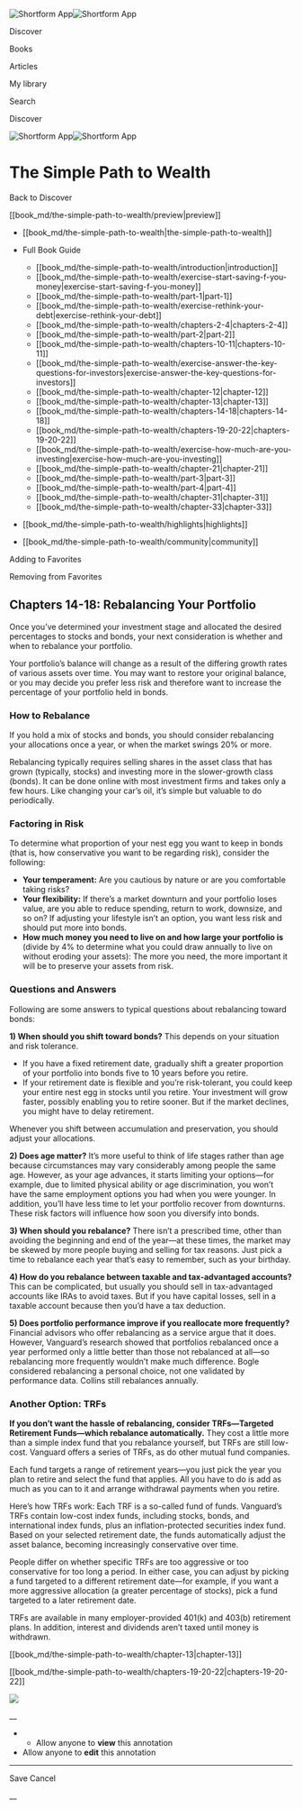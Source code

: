 ![Shortform App](/img/logo.36a2399e.svg)![Shortform App](/img/logo-dark.70c1b072.svg)

Discover

Books

Articles

My library

Search

Discover

![Shortform App](/img/logo.36a2399e.svg)![Shortform App](/img/logo-dark.70c1b072.svg)

# The Simple Path to Wealth

Back to Discover

[[book_md/the-simple-path-to-wealth/preview|preview]]

  * [[book_md/the-simple-path-to-wealth|the-simple-path-to-wealth]]
  * Full Book Guide

    * [[book_md/the-simple-path-to-wealth/introduction|introduction]]
    * [[book_md/the-simple-path-to-wealth/exercise-start-saving-f-you-money|exercise-start-saving-f-you-money]]
    * [[book_md/the-simple-path-to-wealth/part-1|part-1]]
    * [[book_md/the-simple-path-to-wealth/exercise-rethink-your-debt|exercise-rethink-your-debt]]
    * [[book_md/the-simple-path-to-wealth/chapters-2-4|chapters-2-4]]
    * [[book_md/the-simple-path-to-wealth/part-2|part-2]]
    * [[book_md/the-simple-path-to-wealth/chapters-10-11|chapters-10-11]]
    * [[book_md/the-simple-path-to-wealth/exercise-answer-the-key-questions-for-investors|exercise-answer-the-key-questions-for-investors]]
    * [[book_md/the-simple-path-to-wealth/chapter-12|chapter-12]]
    * [[book_md/the-simple-path-to-wealth/chapter-13|chapter-13]]
    * [[book_md/the-simple-path-to-wealth/chapters-14-18|chapters-14-18]]
    * [[book_md/the-simple-path-to-wealth/chapters-19-20-22|chapters-19-20-22]]
    * [[book_md/the-simple-path-to-wealth/exercise-how-much-are-you-investing|exercise-how-much-are-you-investing]]
    * [[book_md/the-simple-path-to-wealth/chapter-21|chapter-21]]
    * [[book_md/the-simple-path-to-wealth/part-3|part-3]]
    * [[book_md/the-simple-path-to-wealth/part-4|part-4]]
    * [[book_md/the-simple-path-to-wealth/chapter-31|chapter-31]]
    * [[book_md/the-simple-path-to-wealth/chapter-33|chapter-33]]
  * [[book_md/the-simple-path-to-wealth/highlights|highlights]]
  * [[book_md/the-simple-path-to-wealth/community|community]]



Adding to Favorites 

Removing from Favorites 

## Chapters 14-18: Rebalancing Your Portfolio

Once you’ve determined your investment stage and allocated the desired percentages to stocks and bonds, your next consideration is whether and when to rebalance your portfolio.

Your portfolio’s balance will change as a result of the differing growth rates of various assets over time. You may want to restore your original balance, or you may decide you prefer less risk and therefore want to increase the percentage of your portfolio held in bonds.

### How to Rebalance

If you hold a mix of stocks and bonds, you should consider rebalancing your allocations once a year, or when the market swings 20% or more.

Rebalancing typically requires selling shares in the asset class that has grown (typically, stocks) and investing more in the slower-growth class (bonds). It can be done online with most investment firms and takes only a few hours. Like changing your car’s oil, it’s simple but valuable to do periodically.

### Factoring in Risk

To determine what proportion of your nest egg you want to keep in bonds (that is, how conservative you want to be regarding risk), consider the following:

  * **Your temperament:** Are you cautious by nature or are you comfortable taking risks?
  * **Your flexibility:** If there’s a market downturn and your portfolio loses value, are you able to reduce spending, return to work, downsize, and so on? If adjusting your lifestyle isn’t an option, you want less risk and should put more into bonds.
  * **How much money you need to live on and how large your portfolio is** (divide by 4% to determine what you could draw annually to live on without eroding your assets): The more you need, the more important it will be to preserve your assets from risk.



### Questions and Answers

Following are some answers to typical questions about rebalancing toward bonds:

**1) When should you shift toward bonds?** This depends on your situation and risk tolerance.

  * If you have a fixed retirement date, gradually shift a greater proportion of your portfolio into bonds five to 10 years before you retire.
  * If your retirement date is flexible and you’re risk-tolerant, you could keep your entire nest egg in stocks until you retire. Your investment will grow faster, possibly enabling you to retire sooner. But if the market declines, you might have to delay retirement.



Whenever you shift between accumulation and preservation, you should adjust your allocations.

**2) Does age matter?** It’s more useful to think of life stages rather than age because circumstances may vary considerably among people the same age. However, as your age advances, it starts limiting your options—for example, due to limited physical ability or age discrimination, you won’t have the same employment options you had when you were younger. In addition, you’ll have less time to let your portfolio recover from downturns. These risk factors will influence how soon you diversify into bonds.

**3) When should you rebalance?** There isn’t a prescribed time, other than avoiding the beginning and end of the year—at these times, the market may be skewed by more people buying and selling for tax reasons. Just pick a time to rebalance each year that’s easy to remember, such as your birthday.

**4) How do you rebalance between taxable and tax-advantaged accounts?** This can be complicated, but usually you should sell in tax-advantaged accounts like IRAs to avoid taxes. But if you have capital losses, sell in a taxable account because then you’d have a tax deduction.

**5) Does portfolio performance improve if you reallocate more frequently?** Financial advisors who offer rebalancing as a service argue that it does. However, Vanguard’s research showed that portfolios rebalanced once a year performed only a little better than those not rebalanced at all—so rebalancing more frequently wouldn’t make much difference. Bogle considered rebalancing a personal choice, not one validated by performance data. Collins still rebalances annually.

### Another Option: TRFs

**If you don’t want the hassle of rebalancing, consider TRFs—Targeted Retirement Funds—which rebalance automatically.** They cost a little more than a simple index fund that you rebalance yourself, but TRFs are still low-cost. Vanguard offers a series of TRFs, as do other mutual fund companies.

Each fund targets a range of retirement years—you just pick the year you plan to retire and select the fund that applies. All you have to do is add as much as you can to it and arrange withdrawal payments when you retire.

Here’s how TRFs work: Each TRF is a so-called fund of funds. Vanguard’s TRFs contain low-cost index funds, including stocks, bonds, and international index funds, plus an inflation-protected securities index fund. Based on your selected retirement date, the funds automatically adjust the asset balance, becoming increasingly conservative over time.

People differ on whether specific TRFs are too aggressive or too conservative for too long a period. In either case, you can adjust by picking a fund targeted to a different retirement date—for example, if you want a more aggressive allocation (a greater percentage of stocks), pick a fund targeted to a later retirement date.

TRFs are available in many employer-provided 401(k) and 403(b) retirement plans. In addition, interest and dividends aren’t taxed until money is withdrawn.

[[book_md/the-simple-path-to-wealth/chapter-13|chapter-13]]

[[book_md/the-simple-path-to-wealth/chapters-19-20-22|chapters-19-20-22]]

![](https://bat.bing.com/action/0?ti=56018282&Ver=2&mid=d736cb1b-4a4c-4cff-b1e9-2658441353fe&sid=1711133063fa11eebdec89a8b8ae3bbc&vid=171147a063fa11eea7440fcfeb230d96&vids=0&msclkid=N&pi=0&lg=en-US&sw=800&sh=600&sc=24&nwd=1&tl=Shortform%20%7C%20Book&p=https%3A%2F%2Fwww.shortform.com%2Fapp%2Fbook%2Fthe-simple-path-to-wealth%2Fchapters-14-18&r=&lt=291&evt=pageLoad&sv=1&rn=423806)

__

  *   * Allow anyone to **view** this annotation
  * Allow anyone to **edit** this annotation



* * *

Save Cancel

__



